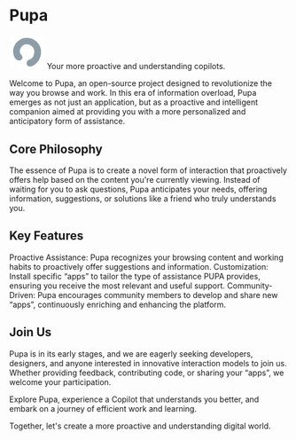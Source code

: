 # Pupa
<img width="64" alt="logo" src="./logo.png">
Your more proactive and understanding copilots.

Welcome to Pupa, an open-source project designed to revolutionize the way you browse and work. In this era of information overload, Pupa emerges as not just an application, but as a proactive and intelligent companion aimed at providing you with a more personalized and anticipatory form of assistance.

## Core Philosophy
The essence of Pupa is to create a novel form of interaction that proactively offers help based on the content you're currently viewing. Instead of waiting for you to ask questions, Pupa anticipates your needs, offering information, suggestions, or solutions like a friend who truly understands you.

## Key Features
Proactive Assistance: Pupa recognizes your browsing content and working habits to proactively offer suggestions and information.
Customization: Install specific “apps” to tailor the type of assistance PUPA provides, ensuring you receive the most relevant and useful support.
Community-Driven: Pupa encourages community members to develop and share new “apps”, continuously enriching and enhancing the platform.

## Join Us
Pupa is in its early stages, and we are eagerly seeking developers, designers, and anyone interested in innovative interaction models to join us. Whether providing feedback, contributing code, or sharing your “apps”, we welcome your participation.

Explore Pupa, experience a Copilot that understands you better, and embark on a journey of efficient work and learning.


Together, let's create a more proactive and understanding digital world.

